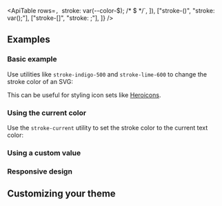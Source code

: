 <ApiTable
  rows=`,
      `stroke: var(--color-$); /* $ */`,
    ]),
    ["stroke-(<custom-property>)", "stroke: var(<custom-property>);"],
    ["stroke-[<color>]", "stroke: <color>;"],
  ]}
/>

## Examples

### Basic example

Use utilities like `stroke-indigo-500` and `stroke-lime-600` to change the stroke color of an SVG:

This can be useful for styling icon sets like [Heroicons](https://heroicons.com).

### Using the current color

Use the `stroke-current` utility to set the stroke color to the current text color:

### Using a custom value

### Responsive design

## Customizing your theme